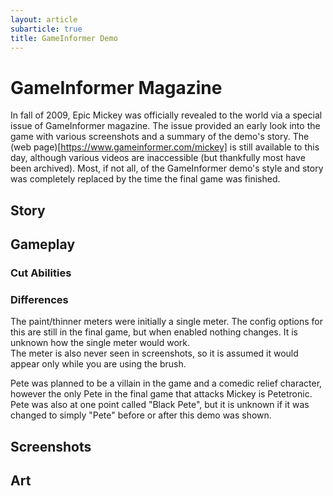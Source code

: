 ```yaml
---
layout: article
subarticle: true
title: GameInformer Demo
---
```


# GameInformer Magazine

In fall of 2009, Epic Mickey was officially revealed to the world via a special issue of GameInformer magazine. The issue provided an early look into the game with various screenshots and a summary of the demo's story. The (web page)[https://www.gameinformer.com/mickey] is still available to this day, although various videos are inaccessible (but thankfully most have been archived). Most, if not all, of the GameInformer demo's style and story was completely replaced by the time the final game was finished.

## Story

## Gameplay

### Cut Abilities

### Differences 

The paint/thinner meters were initially a single meter. The config options for this are still in the final game, but when enabled nothing changes. It is unknown how the single meter would work.  
The meter is also never seen in screenshots, so it is assumed it would appear only while you are using the brush.

Pete was planned to be a villain in the game and a comedic relief character, however the only Pete in the final game that attacks Mickey is Petetronic. Pete was also at one point called "Black Pete", but it is unknown if it was changed to simply "Pete" before or after this demo was shown.

## Screenshots

## Art

